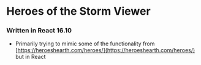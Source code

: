# Heroes of the Storm Viewer
### Written in React 16.10

- Primarily trying to mimic some of the functionality from [https://heroeshearth.com/heroes/](https://heroeshearth.com/heroes/) but in React
  